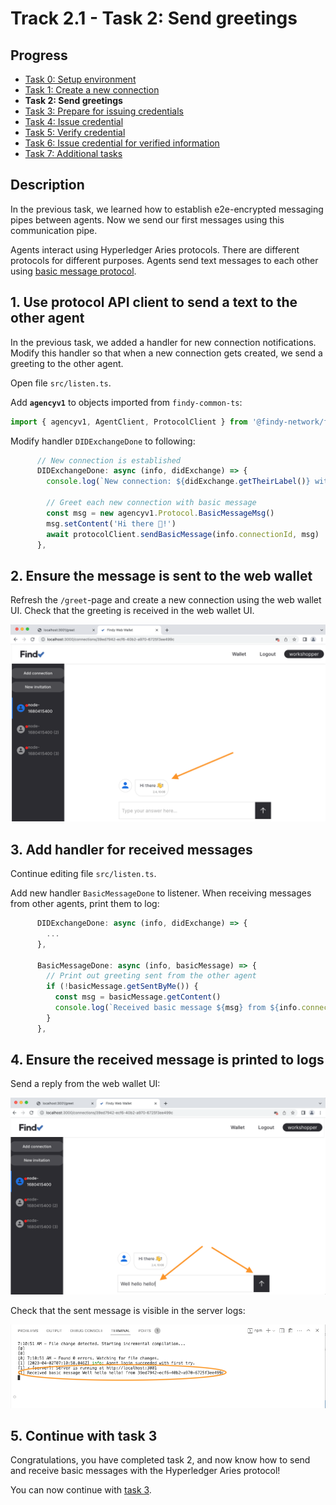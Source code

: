 # Track 2.1 - Task 2: Send greetings

## Progress

* [Task 0: Setup environment](../README.md#task-0-setup-environment)
* [Task 1: Create a new connection](../task1/README.md#track-21---task-1-create-a-new-connection)
* **Task 2: Send greetings**
* [Task 3: Prepare for issuing credentials](../task3/README.md#track-21---task-3-prepare-for-issuing-credentials)
* [Task 4: Issue credential](../task4/README.md#track-21---task-4-issue-credential)
* [Task 5: Verify credential](../task5/README.md#track-21---task-5-verify-credential)
* [Task 6: Issue credential for verified information](../task6/README.md#track-21---task-6-issue-credential-for-verified-information)
* [Task 7: Additional tasks](../task7/README.md#track-21---task-7-additional-tasks)

## Description

In the previous task, we learned how to establish e2e-encrypted messaging pipes between agents. Now
we send our first messages using this communication pipe.

Agents interact using Hyperledger Aries protocols. There are different protocols for different purposes.
Agents send text messages to each other using
[basic message protocol](https://github.com/hyperledger/aries-rfcs/blob/main/features/0095-basic-message/README.md).

## 1. Use protocol API client to send a text to the other agent

In the previous task, we added a handler for new connection notifications.
Modify this handler so that when a new connection gets created, we send a greeting
to the other agent.

Open file `src/listen.ts`.

Add **`agencyv1`** to objects imported from `findy-common-ts`:

```ts
import { agencyv1, AgentClient, ProtocolClient } from '@findy-network/findy-common-ts'
```

Modify handler `DIDExchangeDone` to following:

```ts
      // New connection is established
      DIDExchangeDone: async (info, didExchange) => {
        console.log(`New connection: ${didExchange.getTheirLabel()} with id ${info.connectionId}`)

        // Greet each new connection with basic message
        const msg = new agencyv1.Protocol.BasicMessageMsg()
        msg.setContent('Hi there 👋!')
        await protocolClient.sendBasicMessage(info.connectionId, msg)
      },
```

## 2. Ensure the message is sent to the web wallet

Refresh the `/greet`-page and create a new connection using the web wallet UI.
Check that the greeting is received in the web wallet UI.

![Receive message in web wallet](./docs/receive-basic-message-web-wallet.png)

## 3. Add handler for received messages

Continue editing file `src/listen.ts`.

Add new handler `BasicMessageDone` to listener.
When receiving messages from other agents, print them to log:

```ts
      DIDExchangeDone: async (info, didExchange) => {
        ...
      },

      BasicMessageDone: async (info, basicMessage) => {
        // Print out greeting sent from the other agent
        if (!basicMessage.getSentByMe()) {
          const msg = basicMessage.getContent()
          console.log(`Received basic message ${msg} from ${info.connectionId}`)
        }
      },
```

## 4. Ensure the received message is printed to logs

Send a reply from the web wallet UI:

![Send message in web wallet](./docs/send-basic-message-web-wallet.png)

Check that the sent message is visible in the server logs:

![Server logs](./docs/server-logs-basic-message.png)

## 5. Continue with task 3

Congratulations, you have completed task 2, and now know how to send and receive
basic messages with the Hyperledger Aries protocol!

You can now continue with [task 3](../task3/README.md).
